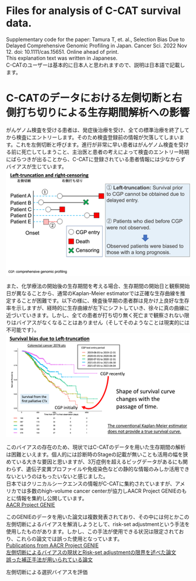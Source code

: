 # Files for analysis of C-CAT survival data.  
Supplementary code for the paper: Tamura T, et. al., Selection Bias Due to Delayed Comprehensive Genomic Profiling in Japan. Cancer Sci. 2022 Nov 12.  doi: 10.1111/cas.15651. Online ahead of print.  
This explanation text was written in Japanese.  
C-CATのユーザーは基本的に日本人と思われますので、説明は日本語で記載します。  

# C-CATのデータにおける左側切断と右側打ち切りによる生存期間解析への影響
がんゲノム検査を受ける患者は、発症後治療を受け、全ての標準治療を終了してから検査にエントリーします。そのため検査登録前の情報が欠落してしまいます。これを左側切断と呼びます。進行が非常に早い患者はがんゲノム検査を受ける前に死亡してしまうこと、主治医と患者の考えによって検査のエントリー時期にばらつきが出ることから、C-CATに登録されている患者情報には少なからずバイアスが生じています。    
![Figure_1, explanation for left-truncation](github_1.png)  
  
また、化学療法の開始後の生存期間を考える場合、生存期間の開始日と観察開始日が異なることから、通常のKaplan-Meier estimatorでは正確な生存曲線を推定することが困難です。以下の様に、検査後早期の患者群は見かけ上良好な生存率を示しますが、経時的に生存曲線が左下にシフトしていき、徐々に真の曲線に近づいていきます。しかし、全ての患者が打ち切り無く死亡まで観察されない限りはバイアスがなくなることはありません（そしてそのようなことは現実的には不可能です）。    
![Figure_2, explanation for survival curve shift](github_2.png)    

このバイアスの存在のため、現状ではC-CATのデータを用いた生存期間の解析は困難といえます。個人的には診断時のStageの記載が無いことも活用の幅を狭めている大きな要因と思いますが、3万症例を超えるビッグデータがあるにも関わらず、遺伝子変異プロファイルや免疫染色などの静的な情報のみしか活用できないというのはもったいないと感じました。  
日本ではクリニカルシークエンスの情報がC-CATに集約されていますが、アメリカでは多数のhigh-volume cancer centerが協力しAACR Project GENIEのもとに情報を集約し公開しています。  
[AACR Project GENIE](https://www.aacr.org/professionals/research/aacr-project-genie/)    

このGENIEのデータを用いた論文は複数発表されており、その中には何とかこの左側切断によるバイアスを解消しようとして、risk-set adjustmentという手法を使用したものがあります。しかし、この手法が使用できる状況は限定されており、これらの論文では誤った使用となっています。    
[Publications from AACR Project GENIE](https://www.aacr.org/professionals/research/aacr-project-genie/aacr-project-genie-publications/)  
[左側切断によるバイアスの現状とRisk-set adjustmentの限界を述べた論文](https://www.ncbi.nlm.nih.gov/pmc/articles/PMC9190030/)  
[誤った補正手法が用いられている論文](https://aacrjournals.org/cancerdiscovery/article/10/4/526/2419/Characteristics-and-Outcome-of-AKT1E17K-Mutant)    

左側切断による選択バイアスを評価

